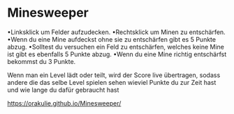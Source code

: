 # Minesweeper
•Linksklick um Felder aufzudecken.
•Rechtsklick um Minen zu entschärfen.
•Wenn du eine Mine aufdeckst ohne sie zu entschärfen gibt es 5 Punkte abzug.
•Solltest du versuchen ein Feld zu entschärfen, welches keine Mine ist gibt es ebenfalls 5 Punkte abzug.
•Wenn du eine Mine richtig entschärfst bekommst du 3 Punkte.

Wenn man ein Level lädt oder teilt, wird der Score live übertragen,
sodass andere die das selbe Level spielen sehen wieviel Punkte du zur Zeit hast und wie lange du dafür gebraucht hast

https://orakulie.github.io/Minesweeper/
